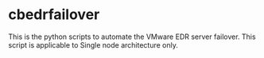 # cbedrfailover
This is the python scripts to automate the VMware EDR server failover. This script is applicable to Single node architecture only.
